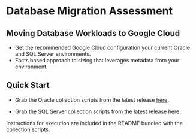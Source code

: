 # Database Migration Assessment

## Moving Database Workloads to Google Cloud

- Get the recommended Google Cloud configuration your current Oracle and SQL Server environments.
- Facts based approach to sizing that leverages metadata from your environment.

## Quick Start

- Grab the Oracle collection scripts from the latest release [here](https://github.com/GoogleCloudPlatform/database-assessment/releases/latest/download/db-migration-assessment-collection-scripts-oracle.zip).


- Grab the SQL Server collection scripts from the latest release [here](https://github.com/GoogleCloudPlatform/database-assessment/releases/latest/download/db-migration-assessment-collection-scripts-sqlserver.zip).


Instructions for execution are included in the README bundled with the collection scripts.
